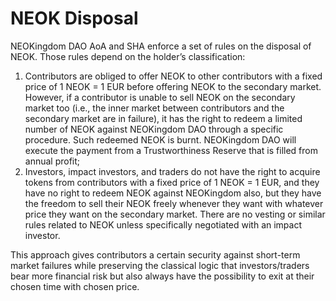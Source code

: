 # NEOK Disposal

NEOKingdom DAO AoA and SHA enforce a set of rules on the disposal of NEOK. Those rules depend on the holder’s classification:

1. Contributors are obliged to offer NEOK to other contributors with a fixed price of 1 NEOK = 1 EUR before offering NEOK to the secondary market. However, if a contributor is unable to sell NEOK on the secondary market too (i.e., the inner market between contributors and the secondary market are in failure), it has the right to redeem a limited number of NEOK against NEOKingdom DAO through a specific procedure. Such redeemed NEOK is burnt. NEOKingdom DAO will execute the payment from a Trustworthiness Reserve that is filled from annual profit;
2. Investors, impact investors, and traders do not have the right to acquire tokens from contributors with a fixed price of 1 NEOK = 1 EUR, and they have no right to redeem NEOK against NEOKingdom also, but they have the freedom to sell their NEOK freely whenever they want with whatever price they want on the secondary market. There are no vesting or similar rules related to NEOK unless specifically negotiated with an impact investor.

This approach gives contributors a certain security against short-term market failures while preserving the classical logic that investors/traders bear more financial risk but also always have the possibility to exit at their chosen time with chosen price.

